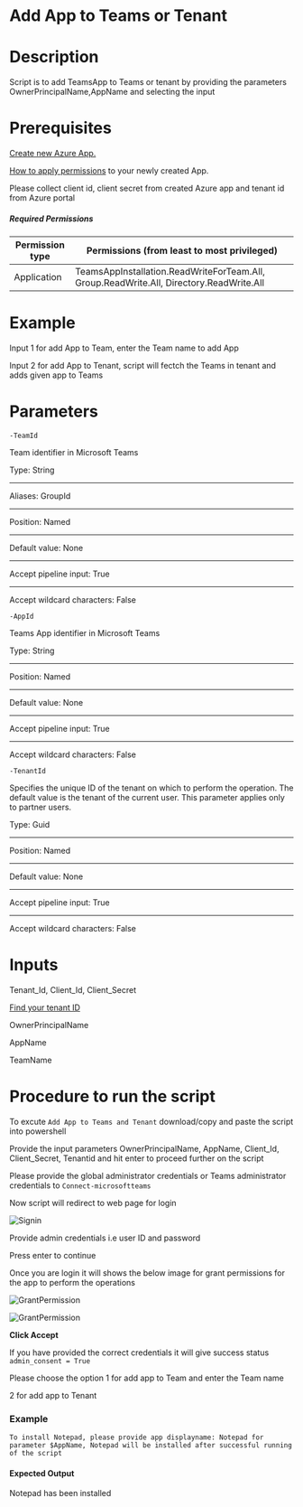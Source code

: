 # Add App to Teams or Tenant

# Description

  Script is to add TeamsApp to Teams or tenant by providing the parameters OwnerPrincipalName,AppName and selecting the input 
  
# Prerequisites
  
 [Create new Azure App.](https://docs.microsoft.com/en-us/graph/auth-register-app-v2)

 [How to apply permissions](https://docs.microsoft.com/en-us/graph/notifications-integration-app-registration) to your newly created App.
 
 Please collect client id, client secret from created Azure app and tenant id from Azure portal
  
 ##### Required Permissions
 
|Permission type	|Permissions (from least to most privileged)|
|----|----|
|Application	|TeamsAppInstallation.ReadWriteForTeam.All, Group.ReadWrite.All, Directory.ReadWrite.All|
  
 # Example
  
   Input 1 for add App to Team, enter the Team name to add App 
  
   Input 2 for add App to Tenant, script will fectch the Teams in tenant and adds given app to Teams
   
 # Parameters
 
`-TeamId`

Team identifier in Microsoft Teams

Type:	String
***
Aliases:	GroupId
***
Position:	Named
***
Default value:	None
***
Accept pipeline input:	True
***
Accept wildcard characters:	False

`-AppId`

Teams App identifier in Microsoft Teams

Type:	String
***
Position:	Named
***
Default value:	None
***
Accept pipeline input:	True
***
Accept wildcard characters:	False

`-TenantId`

Specifies the unique ID of the tenant on which to perform the operation. The default value is the tenant of the current user. This parameter applies only to partner users.

Type:	Guid
***
Position:	Named
***
Default value:	None
***
Accept pipeline input:	True
***
Accept wildcard characters:	False
  
# Inputs
  
  Tenant_Id, Client_Id, Client_Secret
  
  [Find your tenant ID](https://docs.microsoft.com/en-us/onedrive/find-your-office-365-tenant-id#:~:text=In%20this%20article,your%20organization%20name%20or%20domain.)
  
  OwnerPrincipalName
  
  AppName
  
  TeamName
    
# Procedure to run the script
 
   To excute `Add App to Teams and Tenant` download/copy and paste the script into powershell
        
   Provide the input parameters OwnerPrincipalName, AppName, Client_Id, Client_Secret, Tenantid and hit enter to proceed further on the script
   
   Please provide the global administrator credentials or Teams administrator credentials to `Connect-microsoftteams`
        
   Now script will redirect to web page for login
        
   ![Signin](https://github.com/Geetha63/MS-Teams-Scripts/blob/master/Images/Siginin.png)
        
   Provide admin credentials i.e user ID and password 
        
   Press enter to continue
   
   Once you are login it will shows the below image for grant permissions for the app to perform the operations

 ![GrantPermission](https://github.com/Geetha63/MS-Teams-Scripts/blob/master/Images/GrantPermissions.png)	
 
 ![GrantPermission](https://github.com/Geetha63/MS-Teams-Scripts/blob/master/Images/GrantPermissions2.png)
 
 **Click Accept**

 If you have provided the correct credentials it will give success status `admin_consent = True`
 
 Please choose the option 1 for add app to Team and enter the Team name 
 
 2 for add app to Tenant

 ### Example 
 
    To install Notepad, please provide app displayname: Notepad for parameter $AppName, Notepad will be installed after successful running of the script 
    
#### Expected Output
Notepad has been installed  


